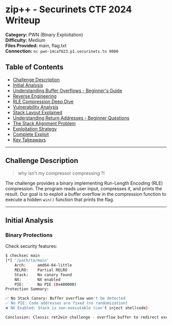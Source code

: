 # zip++ - Securinets CTF 2024 Writeup

**Category:** PWN (Binary Exploitation)  
**Difficulty:** Medium  
**Files Provided:** main, flag.txt  
**Connection:** `nc pwn-14caf623.p1.securinets.tn 9000`

## Table of Contents

- [Challenge Description](#challenge-description)
- [Initial Analysis](#initial-analysis)
- [Understanding Buffer Overflows - Beginner's Guide](#understanding-buffer-overflows---beginners-guide)
- [Reverse Engineering](#reverse-engineering)
- [RLE Compression Deep Dive](#rle-compression-deep-dive)
- [Vulnerability Analysis](#vulnerability-analysis)
- [Stack Layout Explained](#stack-layout-explained)
- [Understanding Return Addresses - Beginner Questions](#understanding-return-addresses---beginner-questions)
- [The Stack Alignment Problem](#the-stack-alignment-problem)
- [Exploitation Strategy](#exploitation-strategy)
- [Complete Exploit](#complete-exploit)
- [Key Takeaways](#key-takeaways)

---

## Challenge Description

> why isn't my compressor compressing ?!

The challenge provides a binary implementing Run-Length Encoding (RLE) compression. The program reads user input, compresses it, and prints the result. Our goal is to exploit a buffer overflow in the compression function to execute a hidden `win()` function that prints the flag.

---

## Initial Analysis

### Binary Protections

Check security features:
```bash
$ checksec main
[*] '/path/to/main'
    Arch:     amd64-64-little
    RELRO:    Partial RELRO
    Stack:    No canary found
    NX:       NX enabled
    PIE:      No PIE (0x400000)
Protection Summary:

✅ No Stack Canary: Buffer overflow won't be detected
✅ No PIE: Code addresses are fixed (no randomization)
❌ NX Enabled: Stack is non-executable (can't inject shellcode)

Conclusion: Classic ret2win challenge - overflow buffer to redirect execution to win().
